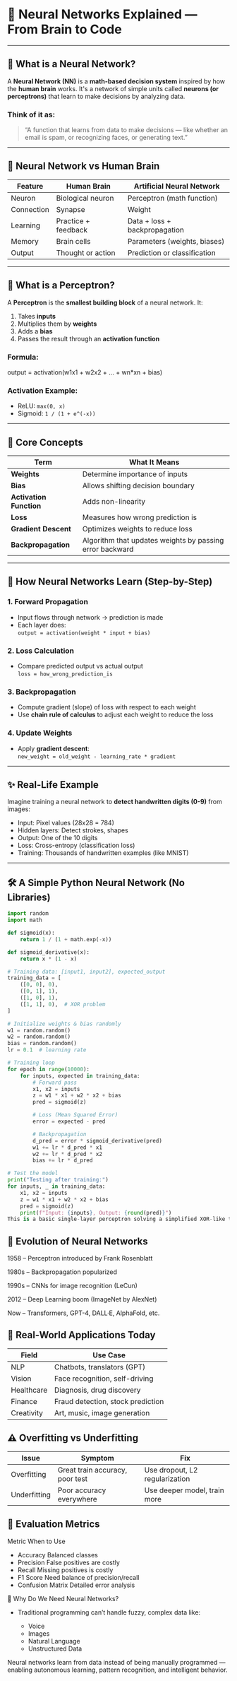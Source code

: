 # 🤖 Neural Networks Explained — From Brain to Code

---

## 📌 What is a Neural Network?

A **Neural Network (NN)** is a **math-based decision system** inspired by how the **human brain** works. It's a network of simple units called **neurons (or perceptrons)** that learn to make decisions by analyzing data.

### Think of it as:
> “A function that learns from data to make decisions — like whether an email is spam, or recognizing faces, or generating text.”

---

## 🧠 Neural Network vs Human Brain

| Feature           | Human Brain                  | Artificial Neural Network       |
|------------------|------------------------------|----------------------------------|
| Neuron           | Biological neuron            | Perceptron (math function)       |
| Connection       | Synapse                      | Weight                           |
| Learning         | Practice + feedback          | Data + loss + backpropagation    |
| Memory           | Brain cells                  | Parameters (weights, biases)     |
| Output           | Thought or action            | Prediction or classification     |

---

## 🧩 What is a Perceptron?

A **Perceptron** is the **smallest building block** of a neural network. It:

1. Takes **inputs**
2. Multiplies them by **weights**
3. Adds a **bias**
4. Passes the result through an **activation function**

### Formula:
output = activation(w1x1 + w2x2 + ... + wn*xn + bias)


### Activation Example:
- ReLU: `max(0, x)`
- Sigmoid: `1 / (1 + e^(-x))`

---

## 🧮 Core Concepts

| Term | What It Means |
|------|----------------|
| **Weights** | Determine importance of inputs |
| **Bias** | Allows shifting decision boundary |
| **Activation Function** | Adds non-linearity |
| **Loss** | Measures how wrong prediction is |
| **Gradient Descent** | Optimizes weights to reduce loss |
| **Backpropagation** | Algorithm that updates weights by passing error backward |

---

## 🔁 How Neural Networks Learn (Step-by-Step)

### 1. Forward Propagation
- Input flows through network → prediction is made
- Each layer does:  
  `output = activation(weight * input + bias)`

### 2. Loss Calculation
- Compare predicted output vs actual output  
  `loss = how_wrong_prediction_is`

### 3. Backpropagation
- Compute gradient (slope) of loss with respect to each weight
- Use **chain rule of calculus** to adjust each weight to reduce the loss

### 4. Update Weights
- Apply **gradient descent**:  
  `new_weight = old_weight - learning_rate * gradient`

---

## ✨ Real-Life Example

Imagine training a neural network to **detect handwritten digits (0-9)** from images:

- Input: Pixel values (28x28 = 784)
- Hidden layers: Detect strokes, shapes
- Output: One of the 10 digits
- Loss: Cross-entropy (classification loss)
- Training: Thousands of handwritten examples (like MNIST)

---

## 🛠️ A Simple Python Neural Network (No Libraries)
  ```python
  import random
  import math

  def sigmoid(x):
      return 1 / (1 + math.exp(-x))

  def sigmoid_derivative(x):
      return x * (1 - x)

  # Training data: [input1, input2], expected_output
  training_data = [
      ([0, 0], 0),
      ([0, 1], 1),
      ([1, 0], 1),
      ([1, 1], 0),  # XOR problem
  ]

  # Initialize weights & bias randomly
  w1 = random.random()
  w2 = random.random()
  bias = random.random()
  lr = 0.1  # learning rate

  # Training loop
  for epoch in range(10000):
      for inputs, expected in training_data:
          # Forward pass
          x1, x2 = inputs
          z = w1 * x1 + w2 * x2 + bias
          pred = sigmoid(z)

          # Loss (Mean Squared Error)
          error = expected - pred

          # Backpropagation
          d_pred = error * sigmoid_derivative(pred)
          w1 += lr * d_pred * x1
          w2 += lr * d_pred * x2
          bias += lr * d_pred

  # Test the model
  print("Testing after training:")
  for inputs, _ in training_data:
      x1, x2 = inputs
      z = w1 * x1 + w2 * x2 + bias
      pred = sigmoid(z)
      print(f"Input: {inputs}, Output: {round(pred)}")
This is a basic single-layer perceptron solving a simplified XOR-like task.
```

## 🧬 Evolution of Neural Networks

  1958 – Perceptron introduced by Frank Rosenblatt

  1980s – Backpropagation popularized

  1990s – CNNs for image recognition (LeCun)

  2012 – Deep Learning boom (ImageNet by AlexNet)

  Now – Transformers, GPT-4, DALL·E, AlphaFold, etc.


## 🚀 Real-World Applications Today

| Field       | Use Case                                |
|-------------|------------------------------------------|
| NLP         | Chatbots, translators (GPT)             |
| Vision      | Face recognition, self-driving          |
| Healthcare  | Diagnosis, drug discovery               |
| Finance     | Fraud detection, stock prediction       |
| Creativity  | Art, music, image generation            |

## ⚠️ Overfitting vs Underfitting

| Issue         | Symptom                          | Fix                          |
|---------------|----------------------------------|------------------------------|
| Overfitting   | Great train accuracy, poor test  | Use dropout, L2 regularization |
| Underfitting  | Poor accuracy everywhere         | Use deeper model, train more  |


## 🧪 Evaluation Metrics
  Metric	When to Use
  - Accuracy	Balanced classes
  - Precision	False positives are costly
  - Recall	Missing positives is costly
  - F1 Score	Need balance of precision/recall
  - Confusion Matrix	Detailed error analysis


🧠 Why Do We Need Neural Networks?

  - Traditional programming can’t handle fuzzy, complex data like:

    - Voice
    - Images
    - Natural Language
    - Unstructured Data

  Neural networks learn from data instead of being manually programmed — enabling autonomous learning, pattern recognition, and intelligent behavior.
